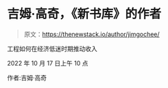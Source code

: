 # 吉姆·高奇，《新书库》的作者

> 原文：<https://thenewstack.io/author/jimgochee/>

工程如何在经济低迷时期推动收入

2022 年 10 月 17 日上午 10 点

作者:吉姆·高奇